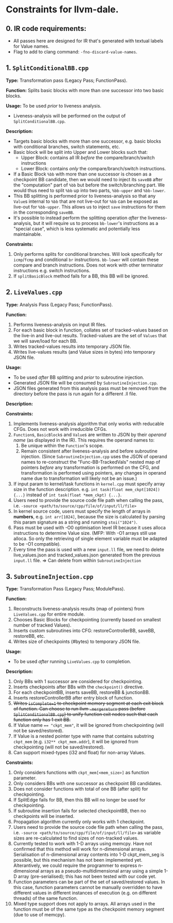 # Constraints for llvm-dale.

## 0. IR code requirements:
- All passes here are designed for IR that's generated with textual labels for Value names.
- Flag to add to clang command: `-fno-discard-value-names`.

## 1. `SplitConditionalBB.cpp`

**Type:**
Transformation pass (Legacy Pass; FunctionPass).

**Function:**
Splits basic blocks with more than one successor into two basic blocks.

**Usage:**
To be used *prior* to liveness analysis.
- Liveness-analysis will be performed on the output of `SplitConditionalBB.cpp`.

**Description:**
- Targets basic blocks with more than one successor, e.g. basic blocks with conditional branches, switch statements, etc.
- Basic block will be split into Upper and Lower blocks such that:
    * Upper Block: contains all IR *before* the compare/branch/switch instructions
    * Lower Block: contains *only* the compare/branch/switch instructions.
- If a Basic Block `%bb` with more than one successor is chosen as a checkpoint BB candidate, then we would need to inject its `saveBB` after the "computation" part of `%bb` but before the switch/branching part. We would thus need to split `%bb` up into two parts, `%bb-upper` and `%bb-lower`.
- This BB splitting is performed prior to liveness-analysis so that any `Value`s internal to `%bb` that are not live-out for `%bb` can be exposed as live-out for `%bb-upper`. This allows us to inject `save` instructions for them in the corresponding `saveBB`.
- It's possible to instead perform the splitting operation *after* the liveness-analysis, but it will require us to process `bb-lower`'s instructions as a "special case", which is less systematic and potentially less maintainable.

**Constraints:**
1. Only performs splits for conditional branches. Will look specifically for `icmp`/`fcmp` and conditional `br` instructions. `bb-lower` will contain these compare and branch instructions. Does not work with other terminator instructions e.g. switch instructions.
2. If `splitBasicBlock` method fails for a BB, this BB will be ignored.

## 2. `LiveValues.cpp`

**Type:**
Analysis Pass (Legacy Pass; FunctionPass).

**Function:**
1. Performs liveness-analysis on input IR files.
2. For each basic block in function, collates set of tracked-values based on the live-in and live-out results. Tracked-values are the set of `Values` that we will save/load for each BB.
3. Writes tracked-values results into temporary JSON file.
4. Writes live-values results (and Value sizes in bytes) into temporary JSON file.

**Usage:**
- To be used *after* BB splitting and *prior* to subroutine injection.
- Generated JSON file will be consumed by `SubroutineInjection.cpp`.
- JSON files generated from this analysis pass must be removed from the directory before the pass is run again for a different .ll file.

**Description:**

**Constraints:**
1. Implements liveness-analysis algorithm that only works with reducable CFGs. Does not work with irreducible CFGs.
2. `Function`s, `BasicBlock`s and `Value`s are written to JSON by their *operand name* (as displayed in the IR). This requires the operand names to: 
    1. Be unique within the `Function`'s scope.
    2. Remain consistent after liveness-analysis and before subroutine injection.
(Since `SubroutineInjection.cpp` uses the JSON of operand names to re-construct the "Func-BB-TrackedVals" nested map of pointers *before* any transformation is performed on the CFG, and transformation is performed using pointers, any changes in operand name due to transformation will likely not be an issue.)
3. If input param to kernel/task functions in `kernel.cpp` must specify array size in the function description. e.g. `int task(float mem_ckpt[1024]) {...}` instead of `int task(float *mem_ckpt) {...}`.
4. Users need to provide the source code file path when calling the pass, i.e. `-source <path/to/source/cpp/file/of/input/ll/file>` 
6. In kernel source code, users must specify the length of arrays in **numbers**, e.g. `int arr[1024]`, because the size is calculated by parsing this param signature as a string and running `stoi("1024")`.
7. Pass must be used with -O0 optimisation level IR because it uses alloca instructions to determine Value size. (MFP: With -O1 arrays still use alloca. So only the retrieving of single element variable must be adapted to be -O1 compatible). 
8. Every time the pass is used with a new `input.ll` file, we need to delete live_values.json and tracked_values.json generated from the previous `input.ll` file. => Can delete from within `SubroutineInjection`

## 3. `SubroutineInjection.cpp`

**Type:**
Transformation Pass (Legacy Pass; ModulePass).

**Function:**
1. Reconstructs liveness-analysis results (map of pointers) from `LiveValues.cpp` for entire module.
2. Chooses Basic Blocks for checkpointing (currently based on smallest number of tracked Values).
3. Inserts custom subroutines into CFG: restoreControllerBB, saveBB, restoreBB, etc.
4. Writes size of checkpoints (#bytes) to temporary JSON file. 

**Usage:**
- To be used *after* running `LiveValues.cpp` to completion.

**Description:**
1. Only BBs with 1 successor are considered for checkpointing.
2. Inserts checkpoints after BBs with the `checkpoint()` directive.
3. For each checkpointBB, inserts saveBB, restoreBB & junctionBB.
4. Inserts restoreControllerBB after entry block of function.
5. ~~Writes `isComplete=1` to checkpoint memory segment at each exit block of function. Can choose to run llvm `-mergereturn` pass (before `SplitConditionalBB.cpp`) to unify function exit nodes such that each function only has 1 exit BB.~~
6. If Value name `== "ckpt_mem"`, it will be ignored from checkpointing (will not be saved/restored). 
7. If Value is a nested pointer type with name that contains substring `ckpt_mem` (e.g. `i32** ckpt_mem.addr`), it will be ignored from checkpointing (will not be saved/restored).
8. Can support mixed-types (i32 and float) for non-array Values.

**Constraints:**
1. Only considers functions with `ckpt_mem[<mem_size>]` as function parameter.
2. Only considers BBs with one successor as checkpoint BB candidates.
3. Does not consider functions with total of one BB (after split) for checkpointing.
4. If SplitEdge fails for BB, then this BB will no longer be used for checkpointing.
5. If subroutine insertion fails for selected checkpointBB, then no checkpoints will be inserted.
7. Propagation algorithm currently only works with 1 checkpoint.
8. Users need to provide the source code file path when calling the pass, i.e. `-source <path/to/source/cpp/file/of/input/ll/file>` as variable sizes are re-calculated to find sizes of non-tracked values.
9. Currently tested to work with 1-D arrays using memcpy. Have not confirmed that this method will work for n-dimensional arrays. Serialisation of n-dimensional array contents into 1-D ckpt_mem_seg is possible, but this mechanism has not been implemented yet. Alterantively, we could require the programmer to express n-dimensional arrays as a pseudo-multidimensional array using a simple 1-D array (pre-serialised); this has not been tested with our code yet.
10. Function parameters can be part of the set of saved/restored values. In this case, function parameters cannot be manually overridden to have different values in different instances of execution (e.g. on different threads) of the same function.
11. Mixed type support does not apply to arrays. All arrays used in the function must be of the same type as the checkpoint memory segment (due to use of memcpy).
